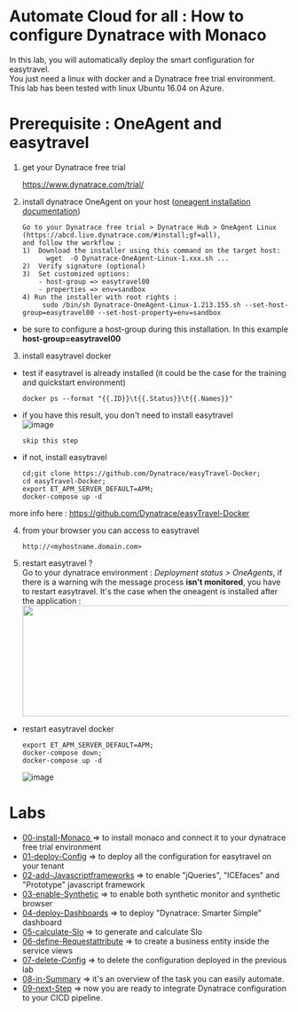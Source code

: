 #  Automate Cloud for all : How to configure Dynatrace with Monaco

In this lab, you will automatically deploy the smart configuration for easytravel.  
You just need a linux with docker and a Dynatrace free trial environment.  
This lab has been tested with linux Ubuntu 16.04 on Azure.  

# Prerequisite : OneAgent and easytravel

1) get your Dynatrace free trial  

      https://www.dynatrace.com/trial/    

2) install dynatrace OneAgent on your host 
([oneagent installation documentation](https://github.com/ace-dynatrace-lab/loadtesting-lab/blob/main/InstallEasytravel.md))    

       Go to your Dynatrace free trial > Dynatrace Hub > OneAgent Linux (https://abcd.live.dynatrace.com/#install;gf=all),
       and follow the workflow :
       1)  Download the installer using this command on the target host: 
             wget  -O Dynatrace-OneAgent-Linux-1.xxx.sh ...
       2)  Verify signature (optional)
       3)  Set customized options:
           - host-group => easytravel00 
           - properties => env=sandbox
       4) Run the installer with root rights : 
            sudo /bin/sh Dynatrace-OneAgent-Linux-1.213.155.sh --set-host-group=easytravel00 --set-host-property=env=sandbox

- be sure to configure a host-group during this installation. In this example **host-group=easytravel00**

3) install easytravel docker   
- test if easytravel is already installed (it could be the case for the training and quickstart environment)   

      docker ps --format "{{.ID}}\t{{.Status}}\t{{.Names}}"

- if you have this result, you don't need to install easytravel  
  ![image](https://user-images.githubusercontent.com/40337213/116451621-02f57e00-a85d-11eb-96a0-c1d0613185c7.png)
   
      skip this step
            
- if not, install easytravel 

      cd;git clone https://github.com/Dynatrace/easyTravel-Docker;
      cd easyTravel-Docker;
      export ET_APM_SERVER_DEFAULT=APM;
      docker-compose up -d

more info here : https://github.com/Dynatrace/easyTravel-Docker  
  
4) from your browser you can access to easytravel  

       http://<myhostname.domain.com>

5) restart easytravel ?  
Go to your dynatrace environment : *Deployment status > OneAgents*, if there is a warning wih the message process **isn't monitored**, you have to restart easytravel. It's the case when the oneagent is installed after the application :  
    <img src="https://user-images.githubusercontent.com/40337213/116455523-713c3f80-a861-11eb-8786-0858aa10512c.png" width="600" height="200">

- restart easytravel docker

      export ET_APM_SERVER_DEFAULT=APM;
      docker-compose down;
      docker-compose up -d
       
  ![image](https://user-images.githubusercontent.com/40337213/116609980-4c190100-a935-11eb-9fd0-d0739d13cb03.png)


# Labs 

- [00-install-Monaco ](https://github.com/dynatrace-ace-services/easy-dynatrace-with-monaco/tree/main/00-install-Monaco) => to install monaco and connect it to your dynatrace free trial environment   
- [01-deploy-Config](https://github.com/dynatrace-ace-services/easy-dynatrace-with-monaco/tree/main/01-deploy-Config) => to deploy all the configuration for easytravel on your tenant  
- [02-add-Javascriptframeworks](https://github.com/dynatrace-ace-services/easy-dynatrace-with-monaco/tree/main/02-add-Javascriptframeworks) => to enable "jQueries", "ICEfaces" and "Prototype" javascript framework  
- [03-enable-Synthetic](https://github.com/dynatrace-ace-services/easy-dynatrace-with-monaco/tree/main/03-enable-Synthetic) => to enable both synthetic monitor and synthetic browser  
- [04-deploy-Dashboards](https://github.com/dynatrace-ace-services/easy-dynatrace-with-monaco/tree/main/04-import-Dashboards) => to deploy "Dynatrace: Smarter Simple" dashboard  
- [05-calculate-Slo](https://github.com/dynatrace-ace-services/easy-dynatrace-with-monaco/tree/main/05-calculate-Slo) => to generate and calculate Slo  
- [06-define-Requestattribute](https://github.com/dynatrace-ace-services/easy-dynatrace-with-monaco/tree/main/06-define-Requestattribute) => to create a business entity inside the service views
- [07-delete-Config](https://github.com/dynatrace-ace-services/easy-dynatrace-with-monaco/tree/main/07-delete-Config) => to delete the configuration deployed in the previous lab    
- [08-in-Summary](https://github.com/dynatrace-ace-services/easy-dynatrace-with-monaco/tree/main/08-in-Summary) => it's an overview of the task you can easily automate.
- [09-next-Step](https://github.com/dynatrace-ace-services/easy-dynatrace-with-monaco/tree/main/09-next-Step) => now you are ready to integrate Dynatrace configuration to your CICD pipeline.
